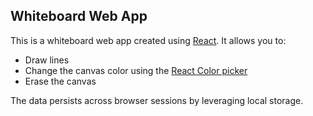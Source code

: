 ## Whiteboard Web App

This is a whiteboard web app created using [React](https://reactjs.org/). It allows you to:
- Draw lines
- Change the canvas color using the [React Color picker](https://casesandberg.github.io/react-color/#examples)
- Erase the canvas

The data persists across browser sessions by leveraging local storage.
